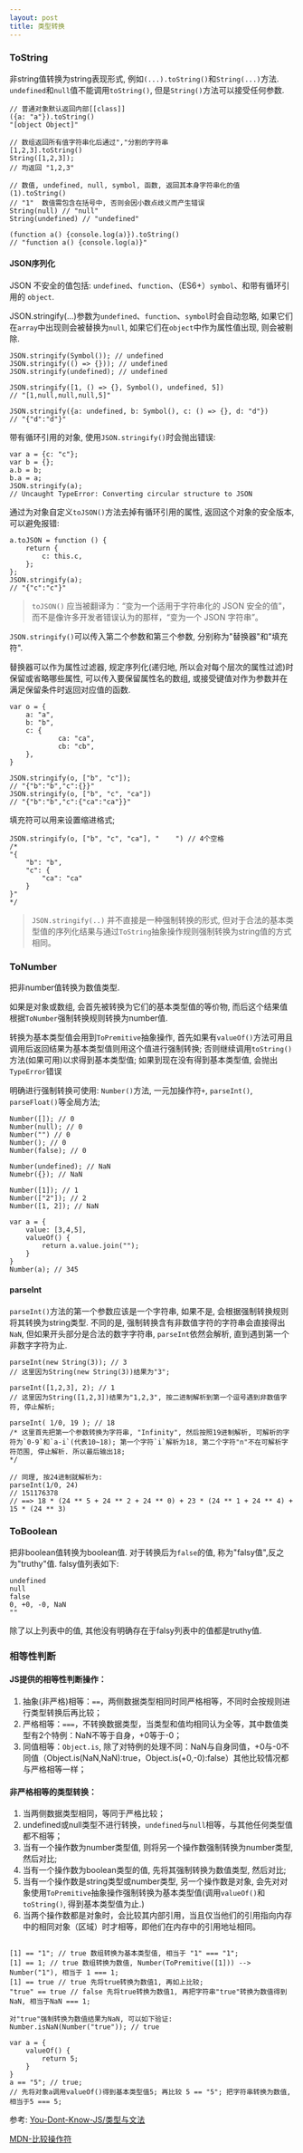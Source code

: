 ```yaml
---
layout: post
title: 类型转换
---
```


### ToString

非string值转换为string表现形式, 例如`(...).toString()`和`String(...)`方法. `undefined`和`null`值不能调用`toString()`, 但是`String()`方法可以接受任何参数.

```
// 普通对象默认返回内部[[class]]
({a: "a"}).toString()
"[object Object]"

// 数组返回所有值字符串化后通过","分割的字符串
[1,2,3].toString()
String([1,2,3]);
// 均返回 "1,2,3"

// 数值, undefined, null, symbol, 函数, 返回其本身字符串化的值
(1).toString()
// "1"  数值需包含在括号中, 否则会因小数点歧义而产生错误
String(null) // "null"
String(undefined) // "undefined"

(function a() {console.log(a)}).toString()
// "function a() {console.log(a)}"
```
#### JSON序列化

JSON 不安全的值包括: `undefined`、`function`、（ES6+）`symbol`、和带有循环引用的 `object`.

JSON.stringify(...)参数为`undefined`、`function`、`symbol`时会自动忽略, 如果它们在`array`中出现则会被替换为`null`, 如果它们在`object`中作为属性值出现, 则会被剔除.

```
JSON.stringify(Symbol()); // undefined
JSON.stringify(() => {})); // undefined
JSON.stringify(undefined); // undefined

JSON.stringify([1, () => {}, Symbol(), undefined, 5])
// "[1,null,null,null,5]"

JSON.stringify({a: undefined, b: Symbol(), c: () => {}, d: "d"})
// "{"d":"d"}"
```
带有循环引用的对象, 使用`JSON.stringify()`时会抛出错误:

```
var a = {c: "c"};
var b = {};
a.b = b;
b.a = a;
JSON.stringify(a);
// Uncaught TypeError: Converting circular structure to JSON
```

通过为对象自定义`toJSON()`方法去掉有循环引用的属性, 返回这个对象的安全版本, 可以避免报错:
```
a.toJSON = function () {
    return {
        c: this.c,
    };
};
JSON.stringify(a);
// "{"c":"c"}"
```

> `toJSON()` 应当被翻译为：“变为一个适用于字符串化的 JSON 安全的值”，而不是像许多开发者错误认为的那样，“变为一个 JSON 字符串”。

`JSON.stringify()`可以传入第二个参数和第三个参数, 分别称为"替换器"和"填充符".

替换器可以作为属性过滤器, 规定序列化(递归地, 所以会对每个层次的属性过滤)时保留或省略哪些属性, 可以传入要保留属性名的数组, 或接受键值对作为参数并在满足保留条件时返回对应值的函数.

```
var o = {
    a: "a",
    b: "b",
    c: {
            ca: "ca",
            cb: "cb",
    },
}

JSON.stringify(o, ["b", "c"]);
// "{"b":"b","c":{}}"
JSON.stringify(o, ["b", "c", "ca"])
// "{"b":"b","c":{"ca":"ca"}}"

```

填充符可以用来设置缩进格式;

```
JSON.stringify(o, ["b", "c", "ca"], "    ") // 4个空格
/*
"{
    "b": "b",
    "c": {
        "ca": "ca"
    }
}"
*/
```

> `JSON.stringify(..)` 并不直接是一种强制转换的形式, 但对于合法的基本类型值的序列化结果与通过`ToString`抽象操作规则强制转换为string值的方式相同。

### ToNumber

把非number值转换为数值类型.

如果是对象或数组, 会首先被转换为它们的基本类型值的等价物, 而后这个结果值根据`ToNumber`强制转换规则转换为number值.

转换为基本类型值会用到`ToPremitive`抽象操作, 首先如果有`valueOf()`方法可用且调用后返回结果为基本类型值则用这个值进行强制转换; 否则继续调用`toString()`方法(如果可用)以求得到基本类型值; 如果到现在没有得到基本类型值, 会抛出`TypeError`错误

明确进行强制转换可使用: `Number()`方法, 一元加操作符`+`, `parseInt()`, `parseFloat()`等全局方法;

```
Number([]); // 0
Number(null); // 0
Number("") // 0
Number(); // 0
Number(false); // 0

Number(undefined); // NaN
Numebr({}); // NaN

Number([1]); // 1
Number(["2"]); // 2
Number([1, 2]); // NaN

var a = {
    value: [3,4,5],
    valueOf() {
        return a.value.join("");
    }
}
Number(a); // 345
```

#### parseInt
`parseInt()`方法的第一个参数应该是一个字符串, 如果不是, 会根据强制转换规则将其转换为string类型. 不同的是, 强制转换含有非数值字符的字符串会直接得出`NaN`, 但如果开头部分是合法的数字字符串, `parseInt`依然会解析, 直到遇到第一个非数字字符为止.

```
parseInt(new String(3)); // 3
// 这里因为String(new String(3))结果为"3";

parseInt([1,2,3], 2); // 1
// 这里因为String([1,2,3])结果为"1,2,3", 按二进制解析到第一个逗号遇到非数值字符, 停止解析;

```

```
parseInt( 1/0, 19 ); // 18
/* 这里首先把第一个参数转换为字符串, "Infinity", 然后按照19进制解析, 可解析的字符为`0-9`和`a-i`(代表10~18); 第一个字符`i`解析为18, 第二个字符"n"不在可解析字符范围, 停止解析. 所以最后输出18;
*/

// 同理, 按24进制就解析为:
parseInt(1/0, 24)
// 151176378
// ==> 18 * (24 ** 5 + 24 ** 2 + 24 ** 0) + 23 * (24 ** 1 + 24 ** 4) + 15 * (24 ** 3)
```

### ToBoolean

把非boolean值转换为boolean值. 对于转换后为`false`的值, 称为"falsy值",反之为"truthy"值. falsy值列表如下:
```
undefined
null
false
0, +0, -0, NaN
""
```

除了以上列表中的值, 其他没有明确存在于falsy列表中的值都是truthy值.

### 相等性判断

#### JS提供的相等性判断操作：
1. 抽象(非严格)相等：`==`，两侧数据类型相同时同严格相等，不同时会按规则进行类型转换后再比较；
2. 严格相等：`===`，不转换数据类型，当类型和值均相同认为全等，其中数值类型有2个特例：NaN不等于自身，+0等于-0；
3. 同值相等：`Object.is`, 除了对特例的处理不同：NaN与自身同值，+0与-0不同值（Object.is(NaN,NaN):true，Object.is(+0,-0):false）其他比较情况都与严格相等一样；


#### 非严格相等的类型转换：
1. 当两侧数据类型相同，等同于严格比较；
2. undefined或null类型不进行转换，`undefined`与`null`相等，与其他任何类型值都不相等；
3. 当有一个操作数为number类型值, 则将另一个操作数强制转换为number类型, 然后对比;
4. 当有一个操作数为boolean类型的值, 先将其强制转换为数值类型, 然后对比;
5. 当有一个操作数是string类型或number类型, 另一个操作数是对象, 会先对对象使用`ToPremitive`抽象操作强制转换为基本类型值(调用`valueOf()`和`toString()`, 得到基本类型值为止.)
6. 当两个操作数都是对象时，会比较其内部引用，当且仅当他们的引用指向内存中的相同对象（区域）时才相等，即他们在内存中的引用地址相同。

```

[1] == "1"; // true 数组转换为基本类型值, 相当于 "1" === "1";
[1] == 1; // true 数组转换为数值, Number(ToPremitive([1])) --> Number("1"), 相当于 1 === 1;
[1] == true // true 先将true转换为数值1, 再如上比较;
"true" == true // false 先将true转换为数值1, 再把字符串"true"转换为数值得到NaN, 相当于NaN === 1;

对"true"强制转换为数值结果为NaN, 可以如下验证:
Number.isNaN(Number("true")); // true

var a = {
    valueOf() {
        return 5;
    }
}
a == "5"; // true;
// 先将对象a调用valueOf()得到基本类型值5; 再比较 5 == "5"; 把字符串转换为数值, 相当于5 === 5;

```

参考:
[You-Dont-Know-JS/类型与文法](https://github.com/getify/You-Dont-Know-JS/blob/1ed-zh-CN/types%20%26%20grammar/ch4.md)

[MDN-比较操作符](https://developer.mozilla.org/zh-CN/docs/Web/JavaScript/Reference/Operators/Comparison_Operators#Equality)